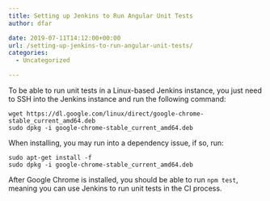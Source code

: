```yaml
---
title: Setting up Jenkins to Run Angular Unit Tests
author: dfar

date: 2019-07-11T14:12:00+00:00
url: /setting-up-jenkins-to-run-angular-unit-tests/
categories:
  - Uncategorized

---
```

To be able to run unit tests in a Linux-based Jenkins instance, you just need to SSH into the Jenkins instance and run the following command:

<pre class="wp-block-code"><code>wget https://dl.google.com/linux/direct/google-chrome-stable_current_amd64.deb
sudo dpkg -i google-chrome-stable_current_amd64.deb</code></pre>

When installing, you may run into a dependency issue, if so, run:

<pre class="wp-block-code"><code>sudo apt-get install -f
sudo dpkg -i google-chrome-stable_current_amd64.deb</code></pre>

After Google Chrome is installed, you should be able to run `npm test`, meaning you can use Jenkins to run unit tests in the CI process.